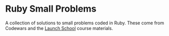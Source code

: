 # Ruby Small Problems

A collection of solutions to small problems coded in Ruby. These come from Codewars and the [Launch School](https://launchschool.com/) course materials.
